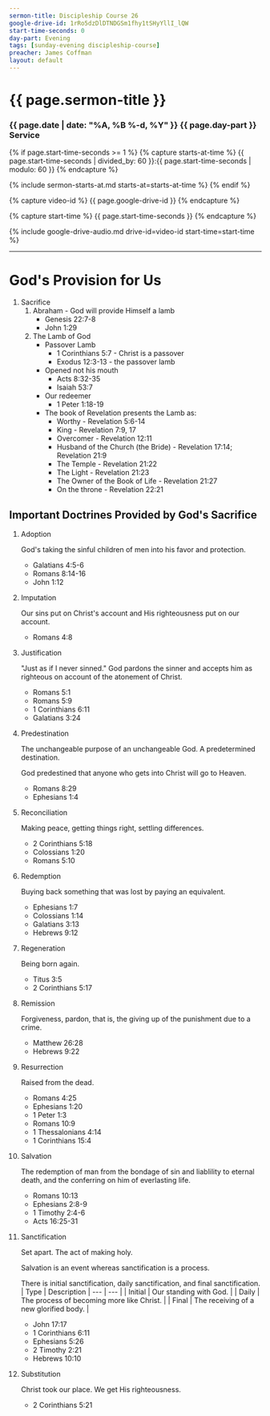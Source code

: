 ```yaml
---
sermon-title: Discipleship Course 26
google-drive-id: 1rRo5dzDlDTNDGSm1fhy1tSHyYllI_lQW
start-time-seconds: 0
day-part: Evening
tags: [sunday-evening discipleship-course]
preacher: James Coffman
layout: default
---
```


# {{ page.sermon-title }}

### {{ page.date | date: "%A, %B %-d, %Y" }} {{ page.day-part }} Service

{% if page.start-time-seconds >= 1 %}
{% capture starts-at-time %}
{{ page.start-time-seconds | divided_by: 60 }}:{{ page.start-time-seconds | modulo: 60 }}
{% endcapture %}

{% include sermon-starts-at.md starts-at=starts-at-time %}
{% endif %}

{% capture video-id %}
{{ page.google-drive-id }}
{% endcapture %}

{% capture start-time %}
{{ page.start-time-seconds }}
{% endcapture %}

{% include google-drive-audio.md drive-id=video-id start-time=start-time %}

***

# God's Provision for Us

1. Sacrifice
    1. Abraham - God will provide Himself a lamb
        - Genesis 22:7-8
        - John 1:29
    2. The Lamb of God
        - Passover Lamb
            - 1 Corinthians 5:7 - Christ is a passover
            - Exodus 12:3-13 - the passover lamb
        - Opened not his mouth
            - Acts 8:32-35
            - Isaiah 53:7
        - Our redeemer
            - 1 Peter 1:18-19
        - The book of Revelation presents the Lamb as:
            - Worthy - Revelation 5:6-14
            - King - Revelation 7:9, 17
            - Overcomer - Revelation 12:11
            - Husband of the Church (the Bride) - Revelation 17:14; Revelation 21:9
            - The Temple - Revelation 21:22
            - The Light - Revelation 21:23
            - The Owner of the Book of Life - Revelation 21:27
            - On the throne - Revelation 22:21

## Important Doctrines Provided by God's Sacrifice

1. Adoption

    God's taking the sinful children of men into his favor and protection.
    - Galatians 4:5-6
    - Romans 8:14-16
    - John 1:12

2. Imputation

    Our sins put on Christ's account and His righteousness put on our account.
    - Romans 4:8

3. Justification

    "Just as if I never sinned." God pardons the sinner and accepts him as righteous on account of the atonement of Christ.
    - Romans 5:1
    - Romans 5:9
    - 1 Corinthians 6:11
    - Galatians 3:24

4. Predestination

    The unchangeable purpose of an unchangeable God. A predetermined destination.

    God predestined that anyone who gets into Christ will go to Heaven.
    - Romans 8:29
    - Ephesians 1:4

5. Reconciliation

    Making peace, getting things right, settling differences.
    - 2 Corinthians 5:18
    - Colossians 1:20
    - Romans 5:10

6. Redemption

    Buying back something that was lost by paying an equivalent.
    - Ephesians 1:7
    - Colossians 1:14
    - Galatians 3:13
    - Hebrews 9:12

7. Regeneration

    Being born again.
    - Titus 3:5
    - 2 Corinthians 5:17

8. Remission

    Forgiveness, pardon, that is, the giving up of the punishment due to a crime.
    - Matthew 26:28
    - Hebrews 9:22

9. Resurrection

    Raised from the dead.
    - Romans 4:25
    - Ephesians 1:20
    - 1 Peter 1:3
    - Romans 10:9
    - 1 Thessalonians 4:14
    - 1 Corinthians 15:4

10. Salvation

    The redemption of man from the bondage of sin and liablility to eternal death, and the conferring on him of everlasting life.
    - Romans 10:13
    - Ephesians 2:8-9
    - 1 Timothy 2:4-6
    - Acts 16:25-31

11. Sanctification

    Set apart. The act of making holy.
    
    Salvation is an event whereas sanctification is a process.

    There is initial sanctification, daily sanctification, and final sanctification.
    | Type | Description |
    --- | --- |
    | Initial | Our standing with God. |
    | Daily | The process of becoming more like Christ. |
    | Final | The receiving of a new glorified body. |

    - John 17:17
    - 1 Corinthians 6:11
    - Ephesians 5:26
    - 2 Timothy 2:21
    - Hebrews 10:10

12. Substitution

    Christ took our place. We get His righteousness.
    - 2 Corinthians 5:21